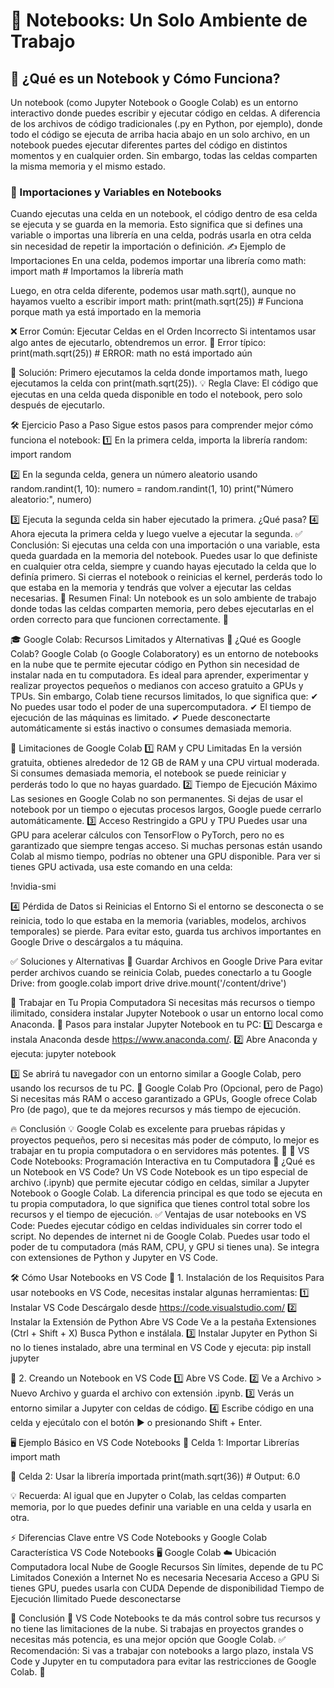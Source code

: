 # 📒 Notebooks: Un Solo Ambiente de Trabajo
## 📌 ¿Qué es un Notebook y Cómo Funciona?
Un notebook (como Jupyter Notebook o Google Colab) es un entorno interactivo donde puedes escribir y ejecutar código en celdas.
A diferencia de los archivos de código tradicionales (.py en Python, por ejemplo), donde todo el código se ejecuta de arriba hacia abajo en un solo archivo, en un notebook puedes ejecutar diferentes partes del código en distintos momentos y en cualquier orden.
Sin embargo, todas las celdas comparten la misma memoria y el mismo estado.
### 🔹 Importaciones y Variables en Notebooks
Cuando ejecutas una celda en un notebook, el código dentro de esa celda se ejecuta y se guarda en la memoria. Esto significa que si defines una variable o importas una librería en una celda, podrás usarla en otra celda sin necesidad de repetir la importación o definición.
✍ Ejemplo de Importaciones
En una celda, podemos importar una librería como math:
import math  # Importamos la librería math

Luego, en otra celda diferente, podemos usar math.sqrt(), aunque no hayamos vuelto a escribir import math:
print(math.sqrt(25))  # Funciona porque math ya está importado en la memoria

❌ Error Común: Ejecutar Celdas en el Orden Incorrecto
Si intentamos usar algo antes de ejecutarlo, obtendremos un error.
🔻 Error típico:
print(math.sqrt(25))  # ERROR: math no está importado aún

🔺 Solución: Primero ejecutamos la celda donde importamos math, luego ejecutamos la celda con print(math.sqrt(25)).
💡 Regla Clave: El código que ejecutas en una celda queda disponible en todo el notebook, pero solo después de ejecutarlo.

🛠 Ejercicio Paso a Paso
Sigue estos pasos para comprender mejor cómo funciona el notebook:
1️⃣ En la primera celda, importa la librería random:
import random

2️⃣ En la segunda celda, genera un número aleatorio usando random.randint(1, 10):
numero = random.randint(1, 10)
print("Número aleatorio:", numero)

3️⃣ Ejecuta la segunda celda sin haber ejecutado la primera. ¿Qué pasa?
4️⃣ Ahora ejecuta la primera celda y luego vuelve a ejecutar la segunda.
✅ Conclusión:
Si ejecutas una celda con una importación o una variable, esta queda guardada en la memoria del notebook.
Puedes usar lo que definiste en cualquier otra celda, siempre y cuando hayas ejecutado la celda que lo definía primero.
Si cierras el notebook o reinicias el kernel, perderás todo lo que estaba en la memoria y tendrás que volver a ejecutar las celdas necesarias.
📌 Resumen Final: Un notebook es un solo ambiente de trabajo donde todas las celdas comparten memoria, pero debes ejecutarlas en el orden correcto para que funcionen correctamente. 🚀


🎓 Google Colab: Recursos Limitados y Alternativas
📌 ¿Qué es Google Colab?
Google Colab (o Google Colaboratory) es un entorno de notebooks en la nube que te permite ejecutar código en Python sin necesidad de instalar nada en tu computadora. Es ideal para aprender, experimentar y realizar proyectos pequeños o medianos con acceso gratuito a GPUs y TPUs.
Sin embargo, Colab tiene recursos limitados, lo que significa que:
✔ No puedes usar todo el poder de una supercomputadora.
✔ El tiempo de ejecución de las máquinas es limitado.
✔ Puede desconectarte automáticamente si estás inactivo o consumes demasiada memoria.

🔴 Limitaciones de Google Colab
1️⃣ RAM y CPU Limitadas
En la versión gratuita, obtienes alrededor de 12 GB de RAM y una CPU virtual moderada.
Si consumes demasiada memoria, el notebook se puede reiniciar y perderás todo lo que no hayas guardado.
2️⃣ Tiempo de Ejecución Máximo
Las sesiones en Google Colab no son permanentes.
Si dejas de usar el notebook por un tiempo o ejecutas procesos largos, Google puede cerrarlo automáticamente.
3️⃣ Acceso Restringido a GPU y TPU
Puedes usar una GPU para acelerar cálculos con TensorFlow o PyTorch, pero no es garantizado que siempre tengas acceso.
Si muchas personas están usando Colab al mismo tiempo, podrías no obtener una GPU disponible.
Para ver si tienes GPU activada, usa este comando en una celda:


!nvidia-smi


4️⃣ Pérdida de Datos si Reinicias el Entorno
Si el entorno se desconecta o se reinicia, todo lo que estaba en la memoria (variables, modelos, archivos temporales) se pierde.
Para evitar esto, guarda tus archivos importantes en Google Drive o descárgalos a tu máquina.

✅ Soluciones y Alternativas
🔹 Guardar Archivos en Google Drive
Para evitar perder archivos cuando se reinicia Colab, puedes conectarlo a tu Google Drive:
from google.colab import drive
drive.mount('/content/drive')

🔹 Trabajar en Tu Propia Computadora
Si necesitas más recursos o tiempo ilimitado, considera instalar Jupyter Notebook o usar un entorno local como Anaconda.
📌 Pasos para instalar Jupyter Notebook en tu PC:
1️⃣ Descarga e instala Anaconda desde https://www.anaconda.com/.
2️⃣ Abre Anaconda y ejecuta:
jupyter notebook

3️⃣ Se abrirá tu navegador con un entorno similar a Google Colab, pero usando los recursos de tu PC.
🔹 Google Colab Pro (Opcional, pero de Pago)
Si necesitas más RAM o acceso garantizado a GPUs, Google ofrece Colab Pro (de pago), que te da mejores recursos y más tiempo de ejecución.

🔥 Conclusión
💡 Google Colab es excelente para pruebas rápidas y proyectos pequeños, pero si necesitas más poder de cómputo, lo mejor es trabajar en tu propia computadora o en servidores más potentes. 🚀
📝 VS Code Notebooks: Programación Interactiva en tu Computadora
📌 ¿Qué es un Notebook en VS Code?
Un VS Code Notebook es un tipo especial de archivo (.ipynb) que permite ejecutar código en celdas, similar a Jupyter Notebook o Google Colab. La diferencia principal es que todo se ejecuta en tu propia computadora, lo que significa que tienes control total sobre los recursos y el tiempo de ejecución.
✅ Ventajas de usar notebooks en VS Code:
Puedes ejecutar código en celdas individuales sin correr todo el script.
No dependes de internet ni de Google Colab.
Puedes usar todo el poder de tu computadora (más RAM, CPU, y GPU si tienes una).
Se integra con extensiones de Python y Jupyter en VS Code.

🛠 Cómo Usar Notebooks en VS Code
🔹 1. Instalación de los Requisitos
Para usar notebooks en VS Code, necesitas instalar algunas herramientas:
1️⃣ Instalar VS Code
Descárgalo desde https://code.visualstudio.com/
2️⃣ Instalar la Extensión de Python
Abre VS Code
Ve a la pestaña Extensiones (Ctrl + Shift + X)
Busca Python e instálala.
3️⃣ Instalar Jupyter en Python
Si no lo tienes instalado, abre una terminal en VS Code y ejecuta:
pip install jupyter


🔹 2. Creando un Notebook en VS Code
1️⃣ Abre VS Code.
2️⃣ Ve a Archivo > Nuevo Archivo y guarda el archivo con extensión .ipynb.
3️⃣ Verás un entorno similar a Jupyter con celdas de código.
4️⃣ Escribe código en una celda y ejecútalo con el botón ▶️ o presionando Shift + Enter.

🖥 Ejemplo Básico en VS Code Notebooks
🔹 Celda 1: Importar Librerías
import math

🔹 Celda 2: Usar la librería importada
print(math.sqrt(36))  # Output: 6.0

💡 Recuerda: Al igual que en Jupyter o Colab, las celdas comparten memoria, por lo que puedes definir una variable en una celda y usarla en otra.

⚡ Diferencias Clave entre VS Code Notebooks y Google Colab
Característica
VS Code Notebooks 🖥
Google Colab ☁️
Ubicación
Computadora local
Nube de Google
Recursos
Sin límites, depende de tu PC
Limitados
Conexión a Internet
No es necesaria
Necesaria
Acceso a GPU
Si tienes GPU, puedes usarla con CUDA
Depende de disponibilidad
Tiempo de Ejecución
Ilimitado
Puede desconectarse


🎯 Conclusión
📌 VS Code Notebooks te da más control sobre tus recursos y no tiene las limitaciones de la nube. Si trabajas en proyectos grandes o necesitas más potencia, es una mejor opción que Google Colab.
✅ Recomendación: Si vas a trabajar con notebooks a largo plazo, instala VS Code y Jupyter en tu computadora para evitar las restricciones de Google Colab. 🚀

